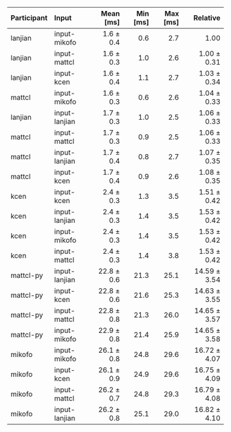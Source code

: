 | Participant | Input | Mean [ms] | Min [ms] | Max [ms] | Relative |
|:---|:---|---:|---:|---:|---:|
| lanjian | input-mikofo | 1.6 ± 0.4 | 0.6 | 2.7 | 1.00 |
| lanjian | input-mattcl | 1.6 ± 0.3 | 1.0 | 2.6 | 1.00 ± 0.31 |
| lanjian | input-kcen | 1.6 ± 0.4 | 1.1 | 2.7 | 1.03 ± 0.34 |
| mattcl | input-mikofo | 1.6 ± 0.3 | 0.6 | 2.6 | 1.04 ± 0.33 |
| lanjian | input-lanjian | 1.7 ± 0.3 | 1.0 | 2.5 | 1.06 ± 0.33 |
| mattcl | input-mattcl | 1.7 ± 0.3 | 0.9 | 2.5 | 1.06 ± 0.33 |
| mattcl | input-lanjian | 1.7 ± 0.4 | 0.8 | 2.7 | 1.07 ± 0.35 |
| mattcl | input-kcen | 1.7 ± 0.4 | 0.9 | 2.6 | 1.08 ± 0.35 |
| kcen | input-kcen | 2.4 ± 0.3 | 1.3 | 3.5 | 1.51 ± 0.42 |
| kcen | input-lanjian | 2.4 ± 0.3 | 1.4 | 3.5 | 1.53 ± 0.42 |
| kcen | input-mikofo | 2.4 ± 0.3 | 1.4 | 3.5 | 1.53 ± 0.42 |
| kcen | input-mattcl | 2.4 ± 0.3 | 1.4 | 3.8 | 1.53 ± 0.42 |
| mattcl-py | input-lanjian | 22.8 ± 0.6 | 21.3 | 25.1 | 14.59 ± 3.54 |
| mattcl-py | input-kcen | 22.8 ± 0.6 | 21.6 | 25.3 | 14.63 ± 3.55 |
| mattcl-py | input-mattcl | 22.8 ± 0.8 | 21.3 | 26.0 | 14.65 ± 3.57 |
| mattcl-py | input-mikofo | 22.9 ± 0.8 | 21.4 | 25.9 | 14.65 ± 3.58 |
| mikofo | input-mikofo | 26.1 ± 0.8 | 24.8 | 29.6 | 16.72 ± 4.07 |
| mikofo | input-kcen | 26.1 ± 0.9 | 24.9 | 29.6 | 16.75 ± 4.09 |
| mikofo | input-mattcl | 26.2 ± 0.7 | 24.8 | 29.3 | 16.79 ± 4.08 |
| mikofo | input-lanjian | 26.2 ± 0.8 | 25.1 | 29.0 | 16.82 ± 4.10 |

